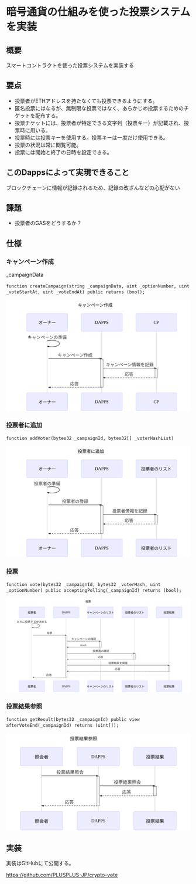 # 暗号通貨の仕組みを使った投票システムを実装


## 概要

スマートコントラクトを使った投票システムを実装する

## 要点

- 投票者がETHアドレスを持たなくても投票できるようにする。
- 匿名投票にはなるが、無制限な投票ではなく、あらかじめ投票するためのチケットを配布する。
- 投票チケットには、投票者が特定できる文字列（投票キー）が記載され、投票時に用いる。
- 投票時には投票キーを使用する。投票キーは一度だけ使用できる。
- 投票の状況は常に閲覧可能。
- 投票には開始と終了の日時を設定できる。

## このDappsによって実現できること

ブロックチェーンに情報が記録されるため、記録の改ざんなどの心配がない

## 課題

- 投票者のGASをどうするか？


## 仕様

### キャンペーン作成

_campaignData

```
function createCampaign(string _campaignData, uint _optionNumber, uint _voteStartAt, uint _voteEndAt) public returns (bool);
```

![キャンペーン作成](./sequence-diagram/create-campaign.svg)


### 投票者に追加

```
function addVoter(bytes32 _campaignId, bytes32[] _voterHashList)
```

![投票者に追加](./sequence-diagram/add-voter.svg)

### 投票

```
function vote(bytes32 _campaignId, bytes32 _voterHash, uint _optionNumber) public acceptingPolling(_campaignId) returns (bool);
```

![投票](./sequence-diagram/vote.svg)

### 投票結果参照

```
function getResult(bytes32 _campaignId) public view afterVoteEnd(_campaignId) returns (uint[]);
```

![投票結果参照](./sequence-diagram/get-result.svg)

## 実装

実装はGitHubにて公開する。

https://github.com/PLUSPLUS-JP/crypto-vote


